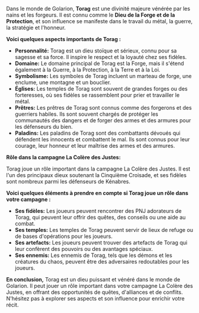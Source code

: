 Dans le monde de Golarion, **Torag** est une divinité majeure vénérée par les nains et les forgeurs. Il est connu comme le **Dieu de la Forge et de la Protection**, et son influence se manifeste dans le travail du métal, la guerre, la stratégie et l'honneur.

**Voici quelques aspects importants de Torag :**

- **Personnalité:** Torag est un dieu stoïque et sérieux, connu pour sa sagesse et sa force. Il inspire le respect et la loyauté chez ses fidèles.
- **Domaine:** Le domaine principal de Torag est la Forge, mais il s'étend également à la Guerre, à la Protection, à la Terre et à la Loi.
- **Symbolisme:** Les symboles de Torag incluent un marteau de forge, une enclume, une montagne et un bouclier.
- **Églises:** Les temples de Torag sont souvent de grandes forges ou des forteresses, où ses fidèles se rassemblent pour prier et travailler le métal.
- **Prêtres:** Les prêtres de Torag sont connus comme des forgerons et des guerriers habiles. Ils sont souvent chargés de protéger les communautés des dangers et de forger des armes et des armures pour les défenseurs du bien.
- **Paladins:** Les paladins de Torag sont des combattants dévoués qui défendent les innocents et combattent le mal. Ils sont connus pour leur courage, leur honneur et leur maîtrise des armes et des armures.

**Rôle dans la campagne La Colère des Justes:**

Torag joue un rôle important dans la campagne La Colère des Justes. Il est l'un des principaux dieux soutenant la Cinquième Croisade, et ses fidèles sont nombreux parmi les défenseurs de Kénabres.

**Voici quelques éléments à prendre en compte si Torag joue un rôle dans votre campagne :**

- **Ses fidèles:** Les joueurs peuvent rencontrer des PNJ adorateurs de Torag, qui peuvent leur offrir des quêtes, des conseils ou une aide au combat.
- **Ses temples:** Les temples de Torag peuvent servir de lieux de refuge ou de bases d'opérations pour les joueurs.
- **Ses artefacts:** Les joueurs peuvent trouver des artefacts de Torag qui leur confèrent des pouvoirs ou des avantages spéciaux.
- **Ses ennemis:** Les ennemis de Torag, tels que les démons et les créatures du chaos, peuvent être des adversaires redoutables pour les joueurs.

**En conclusion,** Torag est un dieu puissant et vénéré dans le monde de Golarion. Il peut jouer un rôle important dans votre campagne La Colère des Justes, en offrant des opportunités de quêtes, d'alliances et de conflits. N'hésitez pas à explorer ses aspects et son influence pour enrichir votre récit.